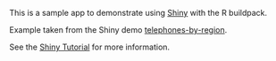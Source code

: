 This is a sample app to demonstrate using [Shiny](http://shiny.rstudio.com/) with the R buildpack.

Example taken from the Shiny demo [telephones-by-region](http://shiny.rstudio.com/gallery/telephones-by-region.html).

See the [Shiny Tutorial](http://rstudio.github.io/shiny/tutorial/#hello-shiny) for more information.
